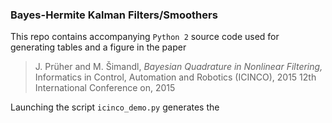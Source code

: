 ### Bayes-Hermite Kalman Filters/Smoothers
This repo contains accompanying `Python 2` source code used for generating tables and a figure in the paper
> J. Prüher and M. Šimandl, *Bayesian Quadrature in Nonlinear Filtering,* 
Informatics in Control, Automation and Robotics (ICINCO), 2015 12th International Conference on, 2015

Launching the script `icinco_demo.py` generates the 
